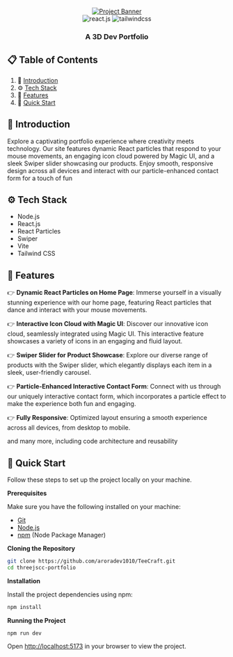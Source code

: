 <div align="center">
  <br />
    <a href="https://devarora.vercel.app/" target="_blank">
      <img src="https://github.com/user-attachments/assets/951ac60b-f098-4316-88d8-af9c664d08bb" alt="Project Banner">
    </a>
  <br />

  <div>
    <img src="https://img.shields.io/badge/-React_JS-black?style=for-the-badge&logoColor=white&logo=react&color=61DAFB" alt="react.js" />
    <img src="https://img.shields.io/badge/-Tailwind_CSS-black?style=for-the-badge&logoColor=white&logo=tailwindcss&color=06B6D4" alt="tailwindcss" />
  </div>

  <h3 align="center">A 3D Dev Portfolio</h3>
</div>

## 📋 <a name="table">Table of Contents</a>

1. 🤖 [Introduction](#introduction)
2. ⚙️ [Tech Stack](#tech-stack)
3. 🔋 [Features](#features)
4. 🤸 [Quick Start](#quick-start)

## <a name="introduction">🤖 Introduction</a>

Explore a captivating portfolio experience where creativity meets technology. Our site features dynamic React particles that respond to your mouse movements, an engaging icon cloud powered by Magic UI, and a sleek Swiper slider showcasing our products. Enjoy smooth, responsive design across all devices and interact with our particle-enhanced contact form for a touch of fun

## <a name="tech-stack">⚙️ Tech Stack</a>

- Node.js
- React.js
- React Particles
- Swiper
- Vite
- Tailwind CSS

## <a name="features">🔋 Features</a>

👉 **Dynamic React Particles on Home Page**: Immerse yourself in a visually stunning experience with our home page, featuring React particles that dance and interact with your mouse movements.

👉 **Interactive Icon Cloud with Magic UI**: Discover our innovative icon cloud, seamlessly integrated using Magic UI. This interactive feature showcases a variety of icons in an engaging and fluid layout.

👉 **Swiper Slider for Product Showcase**: Explore our diverse range of products with the Swiper slider, which elegantly displays each item in a sleek, user-friendly carousel. 

👉 **Particle-Enhanced Interactive Contact Form**: Connect with us through our uniquely interactive contact form, which incorporates a particle effect to make the experience both fun and engaging.

👉 **Fully Responsive**: Optimized layout ensuring a smooth experience across all devices, from desktop to mobile.

and many more, including code architecture and reusability 

## <a name="quick-start">🤸 Quick Start</a>

Follow these steps to set up the project locally on your machine.

**Prerequisites**

Make sure you have the following installed on your machine:

- [Git](https://git-scm.com/)
- [Node.js](https://nodejs.org/en)
- [npm](https://www.npmjs.com/) (Node Package Manager)

**Cloning the Repository**

```bash
git clone https://github.com/aroradev1010/TeeCraft.git
cd threejscc-portfolio
```

**Installation**

Install the project dependencies using npm:

```bash
npm install
```

**Running the Project**

```bash
npm run dev
```

Open [http://localhost:5173](http://localhost:5173) in your browser to view the project.

